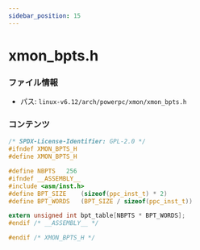```yaml
---
sidebar_position: 15
---
```

# xmon_bpts.h

### ファイル情報

- パス: `linux-v6.12/arch/powerpc/xmon/xmon_bpts.h`

### コンテンツ

```h
/* SPDX-License-Identifier: GPL-2.0 */
#ifndef XMON_BPTS_H
#define XMON_BPTS_H

#define NBPTS	256
#ifndef __ASSEMBLY__
#include <asm/inst.h>
#define BPT_SIZE	(sizeof(ppc_inst_t) * 2)
#define BPT_WORDS	(BPT_SIZE / sizeof(ppc_inst_t))

extern unsigned int bpt_table[NBPTS * BPT_WORDS];
#endif /* __ASSEMBLY__ */

#endif /* XMON_BPTS_H */

```
